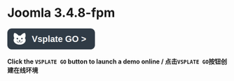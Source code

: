 # Joomla 3.4.8-fpm

<a href="https://www.vsplate.com/?docker-compose=https://github.com/vsplate/dcenvs/joomla/3.4.8-fpm"><img alt="VSPLATE GO" src="https://raw.githubusercontent.com/vsplate/images/master/vsgo_btn.png" width="200px"></a>

**Click the `VSPLATE GO` button to launch a demo online / 点击`VSPLATE GO`按钮创建在线环境**